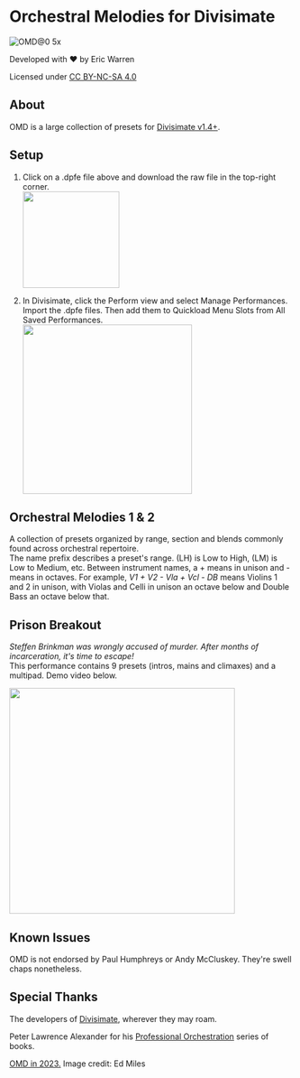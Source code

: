 # Orchestral Melodies for Divisimate
![OMD@0 5x](https://github.com/eakwarren/OMD/assets/1768096/d825e519-f9cc-431d-a2de-d6e7ad21bed7)



Developed with ❤️ by Eric Warren

Licensed under [CC BY-NC-SA 4.0](https://creativecommons.org/licenses/by-nc-sa/4.0/)

## About
OMD is a large collection of presets for [Divisimate v1.4+](https://www.divisimate.com).



## Setup
1. Click on a .dpfe file above and download the raw file in the top-right corner.  
   <img width="171" src="https://github.com/user-attachments/assets/84a631a8-af67-4092-bef4-e8cf76fe2574" />

2. In Divisimate, click the Perform view and select Manage Performances. Import the .dpfe files.
   Then add them to Quickload Menu Slots from All Saved Performances.  
   <img width="300" src="https://github.com/user-attachments/assets/f66702ce-d7ed-49fb-8035-dd5082ab9b96" />



## Orchestral Melodies 1 & 2
A collection of presets organized by range, section and blends commonly found across orchestral repertoire.  
The name prefix describes a preset's range. (LH) is Low to High, (LM) is Low to Medium, etc. Between instrument names, a + means in unison and - means in octaves. For example, _V1 + V2 - Vla + Vcl - DB_ means Violins 1 and 2 in unison, with Violas and Celli in unison an octave below and Double Bass an octave below that.

## Prison Breakout
_Steffen Brinkman was wrongly accused of murder. After months of incarceration, it's time to escape!_  
This performance contains 9 presets (intros, mains and climaxes) and a multipad. Demo video below.



[<img src="https://img.youtube.com/vi/1Dqgbpsj4q0/hqdefault.jpg" width="400"/>](https://www.youtube.com/watch?v=1Dqgbpsj4q0)


## Known Issues
OMD is not endorsed by Paul Humphreys or Andy McCluskey. They're swell chaps nonetheless.



## Special Thanks
The developers of [Divisimate](https://www.divisimate.com), wherever they may roam.

Peter Lawrence Alexander for his [Professional Orchestration](https://www.alexanderpublishing.com/Departments/Orchestration/Professional-Orchestration-PDF-eBooks.aspx) series of books.

[OMD in 2023.](https://www.nme.com/en_au/news/music/omd-announce-new-album-and-share-single-bauhaus-staircase-listen-preorder-3488277) Image credit: Ed Miles

